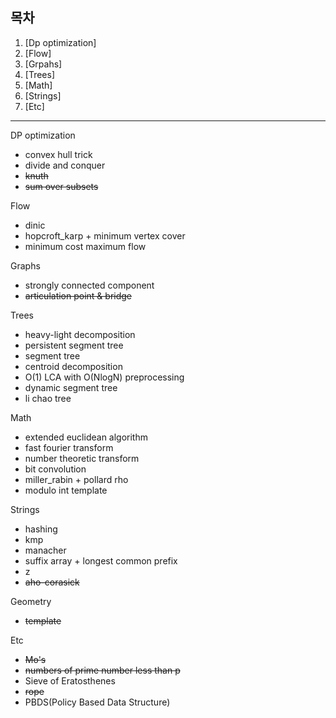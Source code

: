 ## 목차

1. [Dp optimization]
2. [Flow]
3. [Grpahs]
4. [Trees]
5. [Math]
6. [Strings]
7. [Etc]
---

DP optimization
* convex hull trick
* divide and conquer
* ~~knuth~~
* ~~sum over subsets~~

Flow
* dinic
* hopcroft_karp + minimum vertex cover
* minimum cost maximum flow

Graphs
* strongly connected component
* ~~articulation point & bridge~~

Trees
* heavy-light decomposition
* persistent segment tree
* segment tree
* centroid decomposition
* O(1) LCA with O(NlogN) preprocessing
* dynamic segment tree
* li chao tree
  
Math
* extended euclidean algorithm
* fast fourier transform
* number theoretic transform
* bit convolution
* miller_rabin + pollard rho
* modulo int template

Strings
* hashing
* kmp
* manacher
* suffix array + longest common prefix
* z
* ~~aho-corasick~~

Geometry
* ~~template~~

Etc
* ~~Mo's~~
* ~~numbers of prime number less than p~~
* Sieve of Eratosthenes
* ~~rope~~
* PBDS(Policy Based Data Structure)
